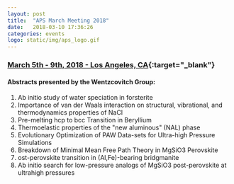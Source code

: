 ```yaml
---
layout: post
title:  "APS March Meeting 2018"
date:   2018-03-10 17:36:26
categories: events
logo: static/img/aps_logo.gif
---
```


### [March 5th - 9th, 2018 - Los Angeles, CA](https://www.aps.org/meetings/meeting.cfm?name=MAR18){:target="_blank"}

#### Abstracts presented by the Wentzcovitch Group:

1. Ab initio study of water speciation in forsterite
2. Importance of van der Waals interaction on structural, vibrational, and thermodynamics properties of NaCl
3. Pre-melting hcp to bcc Transition in Beryllium
4. Thermoelastic properties of the "new aluminous" (NAL) phase
5. Evolutionary Optimization of PAW Data-sets for Ultra-high Pressure Simulations
6. Breakdown of Minimal Mean Free Path Theory in MgSiO3 Perovskite
7. ost-perovskite transition in (Al,Fe)-bearing bridgmanite
8. Ab initio search for low-pressure analogs of MgSiO3 post-perovskite at ultrahigh pressures